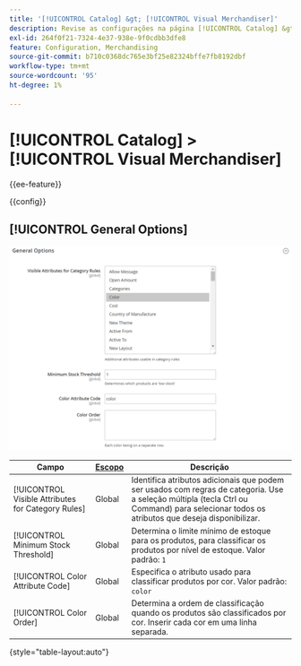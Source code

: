 ```yaml
---
title: '[!UICONTROL Catalog] &gt; [!UICONTROL Visual Merchandiser]'
description: Revise as configurações na página [!UICONTROL Catalog] &gt; [!UICONTROL Visual Merchandiser] do Administrador do Commerce.
exl-id: 264f0f21-7324-4e37-938e-9f0cdbb3dfe8
feature: Configuration, Merchandising
source-git-commit: b710c0368dc765e3bf25e82324bffe7fb8192dbf
workflow-type: tm+mt
source-wordcount: '95'
ht-degree: 1%

---
```


# [!UICONTROL Catalog] > [!UICONTROL Visual Merchandiser]

{{ee-feature}}

{{config}}

## [!UICONTROL General Options]

![Opções gerais](./assets/catalog-visual-merchandiser-general-options.png)<!-- zoom -->

<!-- [General Options](https://docs.magento.com/user-guide/marketing/visual-merchandiser-configuration.html) -->

| Campo | [Escopo](../../getting-started/websites-stores-views.md#scope-settings) | Descrição |
|--- |--- |--- |
| [!UICONTROL Visible Attributes for Category Rules] | Global | Identifica atributos adicionais que podem ser usados com regras de categoria. Use a seleção múltipla (tecla Ctrl ou Command) para selecionar todos os atributos que deseja disponibilizar. |
| [!UICONTROL Minimum Stock Threshold] | Global | Determina o limite mínimo de estoque para os produtos, para classificar os produtos por nível de estoque. Valor padrão: `1` |
| [!UICONTROL Color Attribute Code] | Global | Especifica o atributo usado para classificar produtos por cor. Valor padrão: `color` |
| [!UICONTROL Color Order] | Global | Determina a ordem de classificação quando os produtos são classificados por cor. Inserir cada cor em uma linha separada. |

{style="table-layout:auto"}

